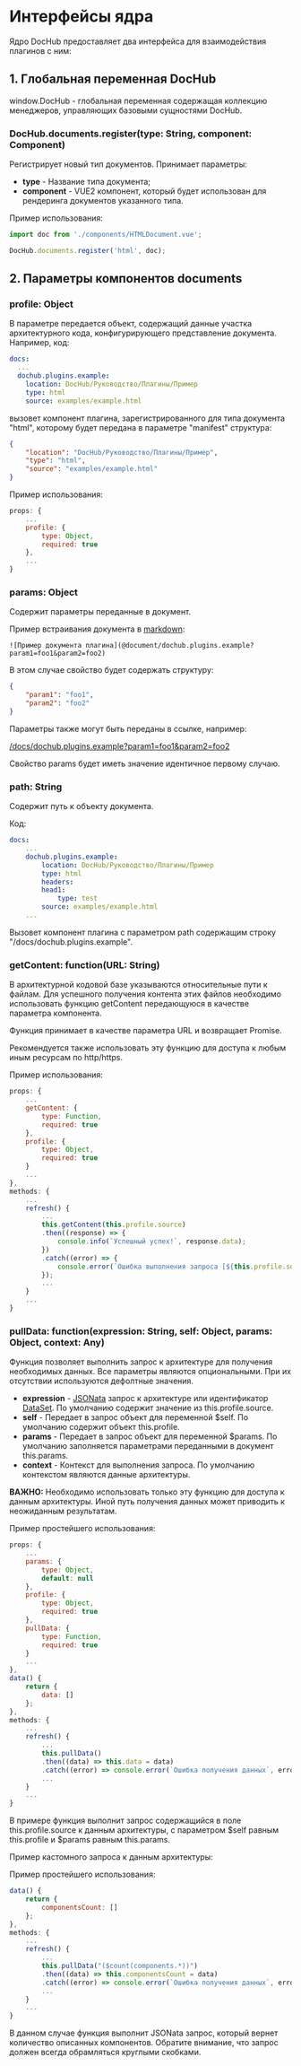 # Интерфейсы ядра

Ядро DocHub предоставляет два интерфейса для взаимодействия плагинов с ним:

## 1. Глобальная переменная DocHub

window.DocHub - глобальная переменная содержащая коллекцию менеджеров, управляющих базовыми сущностями DocHub.

### DocHub.documents.register(type: String, component: Component)

Регистрирует новый тип документов. Принимает параметры:

* **type** - Название типа документа;
* **component** - VUE2 компонент, который будет использован для рендеринга документов указанного типа.

Пример использования:

```JavaScript
import doc from './components/HTMLDocument.vue';

DocHub.documents.register('html', doc);
```

## 2. Параметры компонентов documents

### profile: Object

В параметре передается объект, содержащий данные участка архитектурного кода, конфигурирующего представление 
документа. Например, код:

```yaml
docs:
  ...
  dochub.plugins.example:
    location: DocHub/Руководство/Плагины/Пример
    type: html
    source: examples/example.html    
```

вызовет компонент плагина, зарегистрированного для типа документа "html", которому будет передана 
в параметре "manifest" структура:

```json
{
    "location": "DocHub/Руководство/Плагины/Пример",
    "type": "html",
    "source": "examples/example.html"
}
```

Пример использования:
```JavaScript
props: {
    ...
    profile: {
        type: Object,
        required: true
    },
    ...
}
```

### params: Object

Содержит параметры переданные в документ.

Пример встраивания документа в [markdown](/docs/dochub.markdown):

```
![Пример документа плагина](@document/dochub.plugins.example?param1=foo1&param2=foo2)
```

В этом случае свойство будет содержать структуру:
```json
{
    "param1": "foo1",
    "param2": "foo2"
}
```

Параметры также могут быть переданы в ссылке, например:

[/docs/dochub.plugins.example?param1=foo1&param2=foo2](/docs/dochub.plugins.example?param1=foo1&param2=foo2)

Свойство params будет иметь значение идентичное первому случаю. 

### path: String

Содержит путь к объекту документа. 

Код:

```yaml
docs:
    ...
    dochub.plugins.example:
        location: DocHub/Руководство/Плагины/Пример
        type: html
        headers:
        head1:
            type: test
        source: examples/example.html
    ...
```
Вызовет компонент плагина с параметром path содержащим строку "/docs/dochub.plugins.example".

### getContent: function(URL: String)

В архитектурной кодовой базе указываются относительные пути к файлам.
Для успешного получения контента этих файлов необходимо использовать функцию getContent передающуюся 
в качестве параметра компонента.

Функция принимает в качестве параметра URL и возвращает Promise.

Рекомендуется также использовать эту функцию для доступа к любым иным ресурсам по http/https. 

Пример использования:
```JavaScript
props: {
    ...
    getContent: {
        type: Function,
        required: true
    },
    profile: {
        type: Object,
        required: true
    }
    ...
},
methods: {
    ...
    refresh() {
        ...
        this.getContent(this.profile.source)
        .then((response) => {
            console.info(`Успешный успех!`, response.data);
        })
        .catch((error) => {
            console.error(`Ошибка выполнения запроса [${this.profile.source}]`, error);
        });
        ...
    }
    ...
}
```

### pullData: function(expression: String, self: Object, params: Object, context: Any)

Функция позволяет выполнить запрос к архитектуре для получения необходимых данных.
Все параметры являются опциональными. При их отсутствии используются дефолтные 
значения.

* **expression** - [JSONata](https://jsonata.org/) запрос к архитектуре или идентификатор [DataSet](/docs/dochub.datasets). 
По умолчанию содержит значение из this.profile.source.
* **self** - Передает в запрос объект для переменной $self. По умолчанию содержит объект this.profile.
* **params** - Передает в запрос объект для переменной $params. По умолчанию заполняется параметрами переданными в документ this.params.
* **context** - Контекст для выполнения запроса. По умолчанию контекстом являются данные архитектуры.

**ВАЖНО:** Необходимо использовать только эту функцию для доступа к данным архитектуры. Иной путь получения 
данных может приводить к неожиданным результатам.

Пример простейшего использования:
```JavaScript
props: {
    ...
    params: {
        type: Object,
        default: null
    },
    profile: {
        type: Object,
        required: true
    },
    pullData: {
        type: Function,
        required: true
    }
    ...
},
data() {
    return {
        data: []
    };
},
methods: {
    ...
    refresh() {
        ...
        this.pullData()
        .then((data) => this.data = data)
        .catch((error) => console.error(`Ошибка получения данных`, error));
        ...
    }
    ...
}
```

В примере функция выполнит запрос содержащийся в поле this.profile.source к данным архитектуры,
с параметром $self равным this.profile и $params равным this.params.

Пример кастомного запроса к данным архитектуры:

Пример простейшего использования:
```JavaScript
data() {
    return {
        componentsCount: []
    };
},
methods: {
    ...
    refresh() {
        ...
        this.pullData("($count(components.*))")
        .then((data) => this.componentsCount = data)
        .catch((error) => console.error(`Ошибка получения данных`, error));
        ...
    }
    ...
}
```

В данном случае функция выполнит JSONata запрос, который вернет количество описанных компонентов.
Обратите внимание, что запрос должен всегда обрамляться круглыми скобками. 

